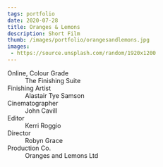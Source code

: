```yaml
---
tags: portfolio
date: 2020-07-28
title: Oranges & Lemons
description: Short Film
thumb: /images/portfolio/orangesandlemons.jpg
images:
 - https://source.unsplash.com/random/1920x1200
---
```


<dl>
  <dt>Online, Colour Grade</dt>
  <dd>The Finishing Suite</dd>

  <dt>Finishing Artist</dt>
  <dd class="mb-4">Alastair Tye Samson</dd>

  <dt>Cinematographer</dt>
  <dd>John Cavill</dd>

  <dt>Editor</dt>
  <dd>Kerri Roggio</dd>

  <dt>Director</dt>
  <dd>Robyn Grace</dd>

  <dt>Production Co.</dt>
  <dd>Oranges and Lemons Ltd</dd>
</dl>
